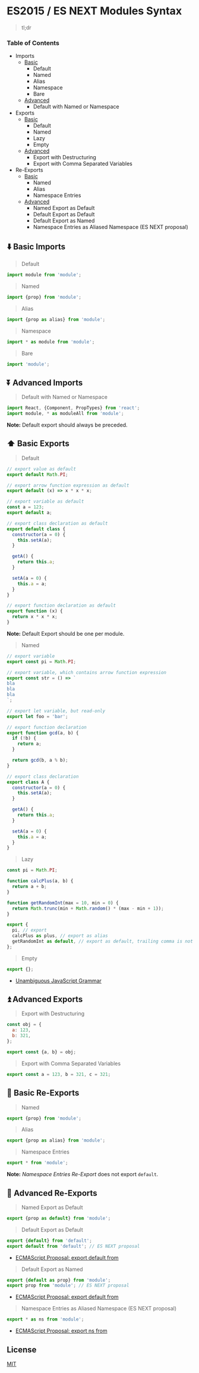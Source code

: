 # ES2015 / ES NEXT Modules Syntax

> tl;dr

### Table of Contents

* Imports
  * [Basic](#basic-importts)
    * Default
    * Named
    * Alias
    * Namespace
    * Bare
  * [Advanced](#advanced-imports)
    * Default with Named or Namespace
* Exports
  * [Basic](#basic-exports)
    * Default
    * Named
    * Lazy
    * Empty
  * [Advanced](#basic-exports)
    * Export with Destructuring
    * Export with Comma Separated Variables
* Re-Exports
  * [Basic](#basic-re-exports)
    * Named
    * Alias
    * Namespace Entries
  * [Advanced](#advanced-re-exports)
    * Named Export as Default
    * Default Export as Default
    * Default Export as Named
    * Namespace Entries as Aliased Namespace (ES NEXT proposal)

## :arrow_down: Basic Imports

> Default

```javascript
import module from 'module';
```

> Named

```javascript
import {prop} from 'module';
```

> Alias

```javascript
import {prop as alias} from 'module';
```

> Namespace

```javascript
import * as module from 'module';
```

> Bare

```javascript
import 'module';
```

## :arrow_double_down: Advanced Imports

> Default with Named or Namespace

```javascript
import React, {Component, PropTypes} from 'react';
import module, * as moduleAll from 'module';
```

**Note:** Default export should always be preceded.

## :arrow_up: Basic Exports

> Default

```javascript
// export value as default
export default Math.PI;

// export arrow function expression as default
export default (x) => x * x * x;

// export variable as default
const a = 123;
export default a;

// export class declaration as default
export default class {
  constructor(a = 0) {
    this.setA(a);
  }

  getA() {
    return this.a;
  }

  setA(a = 0) {
    this.a = a;
  }
}

// export function declaration as default
export function (x) {
  return x * x * x;
}
```

**Note:** Default Export should be one per module.

> Named

```javascript
// export variable
export const pi = Math.PI;

// export variable, which contains arrow function expression
export const str = () => `
bla
bla
bla
`;

// export let variable, but read-only
export let foo = 'bar';

// export function declaration
export function gcd(a, b) {
  if (!b) {
    return a;
  }

  return gcd(b, a % b);
}

// export class declaration
export class A {
  constructor(a = 0) {
    this.setA(a);
  }

  getA() {
    return this.a;
  }

  setA(a = 0) {
    this.a = a;
  }
}
```

> Lazy

```javascript
const pi = Math.PI;

function calcPlus(a, b) {
  return a + b;
}

function getRandomInt(max = 10, min = 0) {
  return Math.trunc(min + Math.random() * (max - min + 1));
}

export {
  pi, // export
  calcPlus as plus, // export as alias
  getRandomInt as default, // export as default, trailing comma is not necessary
};
```

> Empty

```javascript
export {};
```

* [Unambiguous JavaScript Grammar](https://github.com/bmeck/UnambiguousJavaScriptGrammar)

## :arrow_double_up: Advanced Exports

> Export with Destructuring

```javascript
const obj = {
  a: 123,
  b: 321,
};

export const {a, b} = obj;
```

> Export with Comma Separated Variables

```javascript
export const a = 123, b = 321, c = 321;
```

## :repeat: Basic Re-Exports

> Named

```javascript
export {prop} from 'module';
```

> Alias

```javascript
export {prop as alias} from 'module';
```

> Namespace Entries

```javascript
export * from 'module';
```

**Note:** _Namespace Entries Re-Export_ does not export `default`.

## :twisted_rightwards_arrows: Advanced Re-Exports

> Named Export as Default

```javascript
export {prop as default} from 'module';
```

> Default Export as Default

```javascript
export {default} from 'default';
export default from 'default'; // ES NEXT proposal
```

* [ECMAScript Proposal: export default from](https://github.com/leebyron/ecmascript-export-default-from)

> Default Export as Named

```javascript
export {default as prop} from 'module';
export prop from 'module'; // ES NEXT proposal
```

* [ECMAScript Proposal: export default from](https://github.com/leebyron/ecmascript-export-default-from)

> Namespace Entries as Aliased Namespace (ES NEXT proposal)

```javascript
export * as ns from 'module';
```

* [ECMAScript Proposal: export ns from](https://github.com/leebyron/ecmascript-export-ns-from)

## License

[MIT](http://preco.mit-license.org/)
